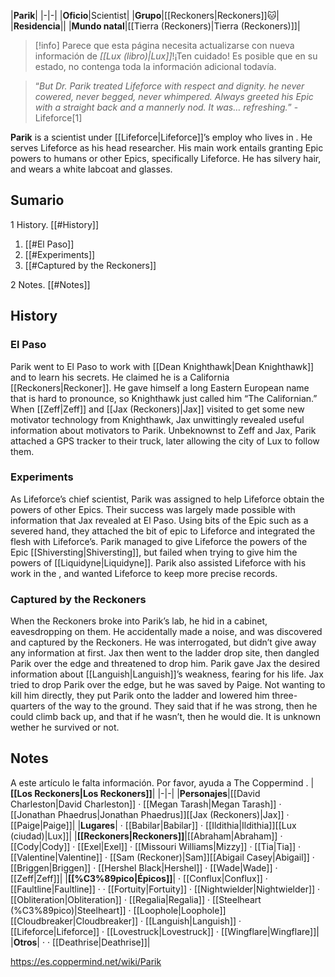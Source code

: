 |**Parik**|
|-|-|
|**Oficio**|Scientist|
|**Grupo**|[[Reckoners\|Reckoners]]🐱︎|
|**Residencia**||
|**Mundo natal**|[[Tierra (Reckoners)\|Tierra (Reckoners)]]|

> [!info] Parece que esta página necesita actualizarse con nueva información de *[[Lux (libro)\|Lux]]*!¡Ten cuidado! Es posible que en su estado, no contenga toda la información adicional todavía.

>“*But Dr. Parik treated Lifeforce with respect and dignity. he never cowered, never begged, never whimpered. Always greeted his Epic with a straight back and a mannerly nod. It was… refreshing.*”
\-Lifeforce[1]


**Parik** is a scientist under [[Lifeforce\|Lifeforce]]’s employ who lives in . He serves Lifeforce as his head researcher. His main work entails granting Epic powers to humans or other Epics, specifically Lifeforce. He has silvery hair, and wears a white labcoat and glasses.

## Sumario

1 History. [[#History]] 

1. [[#El Paso]] 
1. [[#Experiments]] 
1. [[#Captured by the Reckoners]] 


2 Notes. [[#Notes]] 


## History
### El Paso
Parik went to El Paso to work with [[Dean Knighthawk\|Dean Knighthawk]] and to learn his secrets. He claimed he is a California [[Reckoners\|Reckoner]]. He gave himself a long Eastern European name that is hard to pronounce, so Knighthawk just called him “The Californian.” When [[Zeff\|Zeff]] and [[Jax (Reckoners)\|Jax]] visited to get some new motivator technology from Knighthawk, Jax unwittingly revealed useful information about motivators to Parik. Unbeknownst to Zeff and Jax, Parik attached a GPS tracker to their truck, later allowing the city of Lux to follow them.

### Experiments
As Lifeforce’s chief scientist, Parik was assigned to help Lifeforce obtain the powers of other Epics. Their success was largely made possible with information that Jax revealed at El Paso. Using bits of the Epic such as a severed hand, they attached the bit of epic to Lifeforce and integrated the flesh with Lifeforce’s. Parik managed to give Lifeforce the powers of the Epic [[Shiversting\|Shiversting]], but failed when trying to give him the powers of [[Liquidyne\|Liquidyne]]. Parik also assisted Lifeforce with his work in the , and wanted Lifeforce to keep more precise records.

### Captured by the Reckoners
When the Reckoners broke into Parik’s lab, he hid in a cabinet, eavesdropping on them. He accidentally made a noise, and was discovered and captured by the Reckoners. He was interrogated, but didn’t give away any information at first. Jax then went to the ladder drop site, then dangled Parik over the edge and threatened to drop him. Parik gave Jax the desired information about [[Languish\|Languish]]’s weakness, fearing for his life. Jax tried to drop Parik over the edge, but he was saved by Paige. Not wanting to kill him directly, they put Parik onto the ladder and lowered him three-quarters of the way to the ground. They said that if he was strong, then he could climb back up, and that if he wasn’t, then he would die. It is unknown wether he survived or not.

## Notes

A este artículo le falta información. Por favor, ayuda a The Coppermind .
|**[[Los Reckoners\|Los Reckoners]]**|
|-|-|
|**Personajes**|[[David Charleston\|David Charleston]] · [[Megan Tarash\|Megan Tarash]] · [[Jonathan Phaedrus\|Jonathan Phaedrus]][[Jax (Reckoners)\|Jax]] · [[Paige\|Paige]]|
|**Lugares**| · [[Babilar\|Babilar]] · [[Ildithia\|Ildithia]][[Lux (ciudad)\|Lux]]|
|**[[Reckoners\|Reckoners]]**|[[Abraham\|Abraham]] · [[Cody\|Cody]] · [[Exel\|Exel]] · [[Missouri Williams\|Mizzy]] · [[Tia\|Tia]] · [[Valentine\|Valentine]] · [[Sam (Reckoner)\|Sam]][[Abigail Casey\|Abigail]] · [[Briggen\|Briggen]] · [[Hershel Black\|Hershel]] · [[Wade\|Wade]] · [[Zeff\|Zeff]]|
|**[[%C3%89pico\|Épicos]]**| · [[Conflux\|Conflux]] · [[Faultline\|Faultline]] ·  · [[Fortuity\|Fortuity]] · [[Nightwielder\|Nightwielder]] · [[Obliteration\|Obliteration]] · [[Regalia\|Regalia]] · [[Steelheart (%C3%89pico)\|Steelheart]] · [[Loophole\|Loophole]][[Cloudbreaker\|Cloudbreaker]] · [[Languish\|Languish]] · [[Lifeforce\|Lifeforce]] · [[Lovestruck\|Lovestruck]] · [[Wingflare\|Wingflare]]|
|**Otros**| ·  · [[Deathrise\|Deathrise]]|



https://es.coppermind.net/wiki/Parik